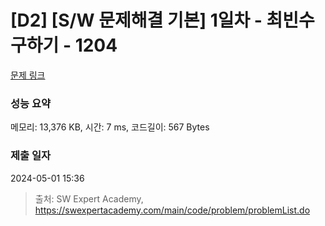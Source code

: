 # [D2] [S/W 문제해결 기본] 1일차 - 최빈수 구하기 - 1204 

[문제 링크](https://swexpertacademy.com/main/code/problem/problemDetail.do?contestProbId=AV13zo1KAAACFAYh) 

### 성능 요약

메모리: 13,376 KB, 시간: 7 ms, 코드길이: 567 Bytes

### 제출 일자

2024-05-01 15:36



> 출처: SW Expert Academy, https://swexpertacademy.com/main/code/problem/problemList.do